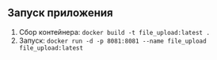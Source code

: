 ## Запуск приложения

1. Сбор контейнера: `docker build -t file_upload:latest .`
2. Запуск: `docker run -d -p 8081:8081 --name file_upload file_upload:latest`